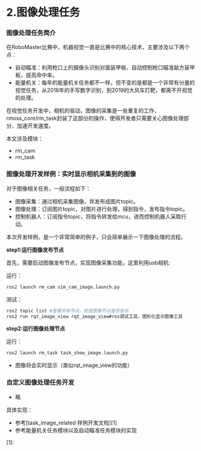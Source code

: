 # 2.图像处理任务

### 图像处理任务简介

在RoboMaster比赛中，机器视觉一直是比赛中的核心技术，主要涉及以下两个点：

* 自动瞄准：利用枪口上的摄像头识别对面装甲板，自动控制枪口瞄准敌方装甲板，提高命中率。
* 能量机关：每年的能量机关任务都不一样，但不变的是都是一个非常有分量的视觉任务，从2018年的手写数字识别，到2019的大风车打靶，都离不开视觉的处理。

在视觉任务开发中，相机的驱动，图像的采集是一些重复的工作，rmoss_core/rm_task封装了这部分的操作，使得开发者只需要关心图像处理部分，加速开发速度。

本文涉及模块：

- rm_cam
- rm_task

### 图像处理开发样例：实时显示相机采集到的图像

对于图像相关任务，一般流程如下：

* 图像采集：通过相机采集图像，并发布成图片topic。
* 图像处理：订阅图片topic，对图片进行处理，得到指令，发布指令topic。
* 控制机器人：订阅指令topic，将指令转发给mcu，进而控制机器人采取行动。

本次开发样例，是一个非常简单的例子，只会简单展示一下图像处理的流程。

__step1:运行图像发布节点__

首先，需要启动图像发布节点，实现图像采集功能，这里利用usb相机:

运行：

```bash
ros2 launch rm_cam sim_cam_image.launch.py 
```

测试：

```bash
ros2 topic list #查看所有节点，检查图像节点是否发布
ros2 run rqt_image_view rqt_image_view#ros调试工具，图形化显示图像工具
```

__step2:运行图像处理节点__

运行：

```bash
ros2 launch rm_task task_show_image.launch.py 
```

* 图像将会实时显示（类似rqt_image_view的功能）

### 自定义图像处理任务开发

* 略

具体实现：

* 参考[task_image_related 样例开发文档][1]
* 参考能量机关任务模块以及自动瞄准任务模块的实现



[1]: 

 